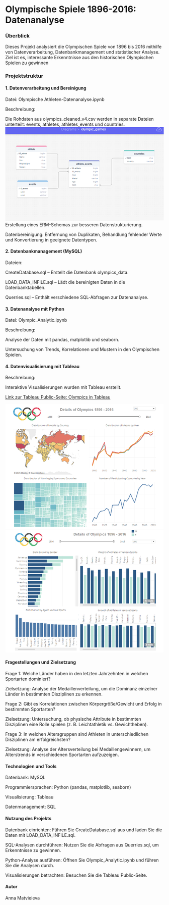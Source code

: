 # Olympische Spiele 1896-2016: Datenanalyse
### Überblick
Dieses Projekt analysiert die Olympischen Spiele von 1896 bis 2016 mithilfe von Datenverarbeitung, Datenbankmanagement und statistischer Analyse. Ziel ist es, interessante Erkenntnisse aus den historischen Olympischen Spielen zu gewinnen
### Projektstruktur

#### 1. Datenverarbeitung und Bereinigung

Datei: Olympische Athleten-Datenanalyse.ipynb

Beschreibung:

Die Rohdaten aus olympics_cleaned_v4.csv werden in separate Dateien unterteilt: events, athletes, athletes_events und countries.
![ERM-Schemas Olympics](https://github.com/AVMatvieieva/Olympics/blob/main/images/ERM.png)
Erstellung eines ERM-Schemas zur besseren Datenstrukturierung.

Datenbereinigung: Entfernung von Duplikaten, Behandlung fehlender Werte und Konvertierung in geeignete Datentypen.

#### 2. Datenbankmanagement (MySQL)

Dateien:

CreateDatabase.sql – Erstellt die Datenbank olympics_data.

LOAD_DATA_INFILE.sql – Lädt die bereinigten Daten in die Datenbanktabellen.

Querries.sql – Enthält verschiedene SQL-Abfragen zur Datenanalyse.

#### 3. Datenanalyse mit Python

Datei: Olympic_Analytic.ipynb

Beschreibung:

Analyse der Daten mit pandas, matplotlib und seaborn.

Untersuchung von Trends, Korrelationen und Mustern in den Olympischen Spielen.

#### 4. Datenvisualisierung mit Tableau

Beschreibung:

Interaktive Visualisierungen wurden mit Tableau erstellt.

[Link zur Tableau Public-Seite: Olympics in Tableau](https://public.tableau.com/app/profile/anna.matvieieva/viz/DetailsofOlympics1896-2016/Olympics)

![Screenshot der Visualisierung ist im Repository enthalten.](https://github.com/AVMatvieieva/Olympics/blob/main/images/Tableau%20screen%201.png)
![](https://github.com/AVMatvieieva/Olympics/blob/main/images/Tableau%20screen%202.png)

#### Fragestellungen und Zielsetzung

Frage 1: Welche Länder haben in den letzten Jahrzehnten in welchen Sportarten dominiert?

Zielsetzung: Analyse der Medaillenverteilung, um die Dominanz einzelner Länder in bestimmten Disziplinen zu erkennen.

Frage 2: Gibt es Korrelationen zwischen Körpergröße/Gewicht und Erfolg in bestimmten Sportarten?

Zielsetzung: Untersuchung, ob physische Attribute in bestimmten Disziplinen eine Rolle spielen (z. B. Leichtathletik vs. Gewichtheben).

Frage 3: In welchen Altersgruppen sind Athleten in unterschiedlichen Disziplinen am erfolgreichsten?

Zielsetzung: Analyse der Altersverteilung bei Medaillengewinnern, um Alterstrends in verschiedenen Sportarten aufzuzeigen.

#### Technologien und Tools

Datenbank: MySQL

Programmiersprachen: Python (pandas, matplotlib, seaborn)

Visualisierung: Tableau

Datenmanagement: SQL

#### Nutzung des Projekts

Datenbank einrichten: Führen Sie CreateDatabase.sql aus und laden Sie die Daten mit LOAD_DATA_INFILE.sql.

SQL-Analysen durchführen: Nutzen Sie die Abfragen aus Querries.sql, um Erkenntnisse zu gewinnen.

Python-Analyse ausführen: Öffnen Sie Olympic_Analytic.ipynb und führen Sie die Analysen durch.

Visualisierungen betrachten: Besuchen Sie die Tableau Public-Seite.

#### Autor

Anna Matvieieva
